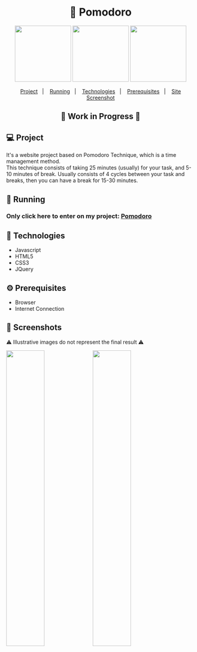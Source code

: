 <h1 align="center">
    🍅 Pomodoro
</h1>

<div align="center">
    <img height="150px" width="150px" src="assets/img/pomodoro.ico"></img>
    <img height="150px" src="https://github-readme-stats.vercel.app/api/pin/?username=ernstdev&repo=pomodoro&layout=compact&theme=react&hide_border=true&bg_color=0D1117&title_color=ff0043&icon_color=ff0043">
    <img height="150px" width="150px" src="https://cdn.jsdelivr.net/gh/devicons/devicon/icons/javascript/javascript-original.svg">
</div>


<p align="center">
    <a href="#-project">Project</a>&nbsp;&nbsp;&nbsp;|&nbsp;&nbsp;&nbsp;
    <a href="#-running">Running</a>&nbsp;&nbsp;&nbsp;|&nbsp;&nbsp;&nbsp;
    <a href="#-technologies">Technologies</a>&nbsp;&nbsp;&nbsp;|&nbsp;&nbsp;&nbsp;
    <a href="#-prerequisites">Prerequisites</a>&nbsp;&nbsp;&nbsp;|&nbsp;&nbsp;&nbsp;
    <a href="#-screenshots">Site Screenshot</a>
</p>

<div>
    <h2 align="center">
        🚧  Work in Progress  🚧
    </h2>
</div>

<div>
    <h2>💻 Project</h2>
    <p>It's a website project based on Pomodoro Technique, which is a time management method.<br>
    This technique consists of taking 25 minutes (usually) for your task, and 5-10 minutes of break. Usually consists of 4 cycles between your task and breaks, then you can have a break for 15-30 minutes.</p>
</div>

<div>
    <h2>📗 Running</h2>
    <h3>
    Only click here to enter on my project:
    <a href="https://ernst-pomodoro.netlify.app/" rel="external" target="_blank">Pomodoro</a>
    </h3>
</div>

<div>
    <h2>🚀 Technologies</h2>
    <ul>
        <li>Javascript
        <li>HTML5
        <li>CSS3
        <li>JQuery
    </ul>
</div>

<div>
    <h2>⚙ Prerequisites</h2>
    <ul>
        <li>Browser
        <li>Internet Connection
    </ul>
</div>

<div>
<h2>📸 Screenshots</h2>
    <p>⚠️ Illustrative images do not represent the final result ⚠️</p>
    <img width="45%" height="45%" src="https://cdn.discordapp.com/attachments/1024524922531356745/1024524938381631548/unknown.png">
    <img width="45%" height="45%" src="https://cdn.discordapp.com/attachments/1024524922531356745/1024528935503007915/pomodoro.gif">
</div>
